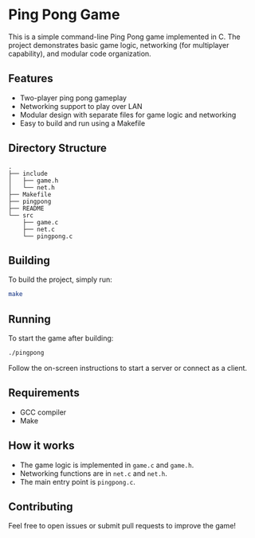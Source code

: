 # Ping Pong Game

This is a simple command-line Ping Pong game implemented in C. The project demonstrates basic game logic, networking (for multiplayer capability), and modular code organization.

## Features

- Two-player ping pong gameplay
- Networking support to play over LAN
- Modular design with separate files for game logic and networking
- Easy to build and run using a Makefile

## Directory Structure

```
.
├── include
│   ├── game.h
│   └── net.h
├── Makefile
├── pingpong
├── README
└── src
    ├── game.c
    ├── net.c
    └── pingpong.c
```

## Building

To build the project, simply run:
```sh
make
```

## Running

To start the game after building:
```sh
./pingpong
```

Follow the on-screen instructions to start a server or connect as a client.

## Requirements

- GCC compiler
- Make

## How it works

- The game logic is implemented in `game.c` and `game.h`.
- Networking functions are in `net.c` and `net.h`.
- The main entry point is `pingpong.c`.

## Contributing

Feel free to open issues or submit pull requests to improve the game!

